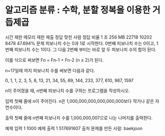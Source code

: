 # 알고리즘 분류 : 수학, 분할 정복을 이용한 거듭제곱

시간 제한	메모리 제한	제출	정답	맞힌 사람	정답 비율
1 초	256 MB	22718	10202	8478	47.694%
문제
피보나치 수는 0과 1로 시작한다. 0번째 피보나치 수는 0이고, 1번째 피보나치 수는 1이다. 그 다음 2번째 부터는 바로 앞 두 피보나치 수의 합이 된다.

이를 식으로 써보면 Fn = Fn-1 + Fn-2 (n ≥ 2)가 된다.

n=17일때 까지 피보나치 수를 써보면 다음과 같다.

0, 1, 1, 2, 3, 5, 8, 13, 21, 34, 55, 89, 144, 233, 377, 610, 987, 1597

n이 주어졌을 때, n번째 피보나치 수를 구하는 프로그램을 작성하시오.

입력
첫째 줄에 n이 주어진다. n은 1,000,000,000,000,000,000보다 작거나 같은 자연수이다.

출력
첫째 줄에 n번째 피보나치 수를 1,000,000,007으로 나눈 나머지를 출력한다.

예제 입력 1 
1000
예제 출력 1 
517691607
출처
문제를 만든 사람: baekjoon

